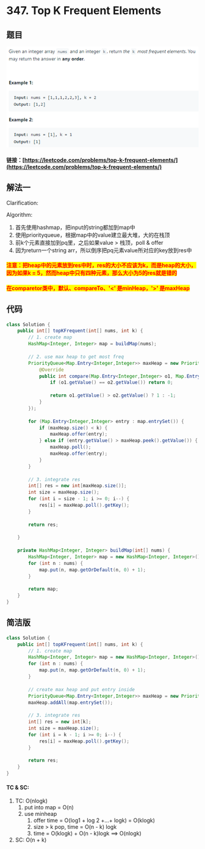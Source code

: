 # 347. Top K Frequent Elements

## 题目

![](<../../../.gitbook/assets/image (108).png>)

#### 链接：[https://leetcode.com/problems/top-k-frequent-elements/](https://leetcode.com/problems/top-k-frequent-elements/)

## 解法一

Clarification:&#x20;

Algorithm:&#x20;

1. 首先使用hashmap，把input的string都加到map中
2. 使用priorityqueue，根据map中的value建立最大堆，大的在栈顶
3. 前k个元素直接加到pq里，之后如果value > 栈顶，poll & offer
4. 因为return一个string arr，所以倒序把pq元素value所对应的key放到res中

#### <mark style="color:red;">注意：把heap中的元素放到res中时，res的大小不应该为k，而是heap的大小，因为如果k = 5，然而heap中只有四种元素，那么大小为5的res就是错的</mark>

#### <mark style="color:red;">在comparetor类中，默认、compareTo、'<' 是minHeap，'>' 是maxHeap</mark>

## 代码

```java
class Solution {
    public int[] topKFrequent(int[] nums, int k) {
        // 1. create map
        HashMap<Integer, Integer> map = buildMap(nums);
        
        // 2. use max heap to get most freq
        PriorityQueue<Map.Entry<Integer,Integer>> maxHeap = new PriorityQueue<>(k, new Comparator<Map.Entry<Integer,Integer>>(){
            @Override
            public int compare(Map.Entry<Integer,Integer> o1, Map.Entry<Integer,Integer> o2) {
                if (o1.getValue() == o2.getValue()) return 0;
                
                return o1.getValue() > o2.getValue() ? 1 : -1;
            }
        });
        
        for (Map.Entry<Integer,Integer> entry : map.entrySet()) {
            if (maxHeap.size() < k) {
                maxHeap.offer(entry);
            } else if (entry.getValue() > maxHeap.peek().getValue()) {
                maxHeap.poll();
                maxHeap.offer(entry);
            }
        }
        
        // 3. integrate res
        int[] res = new int[maxHeap.size()];
        int size = maxHeap.size();
        for (int i = size - 1; i >= 0; i--) {
            res[i] = maxHeap.poll().getKey();
        }
        
        return res;
        
    }
    
    private HashMap<Integer, Integer> buildMap(int[] nums) {
        HashMap<Integer, Integer> map = new HashMap<Integer, Integer>();
        for (int n : nums) {
            map.put(n, map.getOrDefault(n, 0) + 1);
        }
        
        return map;
    }
}
```

## 简洁版

```java
class Solution {
    public int[] topKFrequent(int[] nums, int k) {
        // 1. create map
        HashMap<Integer, Integer> map = new HashMap<Integer, Integer>();
        for (int n : nums) {
            map.put(n, map.getOrDefault(n, 0) + 1);
        }
        
        // create max heap and put entry inside
        PriorityQueue<Map.Entry<Integer,Integer>> maxHeap = new PriorityQueue<>((a, b) -> (b.getValue() - a.getValue()));
        maxHeap.addAll(map.entrySet());
        
        // 3. integrate res
        int[] res = new int[k];
        int size = maxHeap.size();
        for (int i = k - 1; i >= 0; i--) {
            res[i] = maxHeap.poll().getKey();
        }
        
        return res;
    }
}
```

#### TC & SC:&#x20;

1. TC: O(nlogk)
   1. put into map = O(n)
   2. use minheap
      1. offer time = O(log1 + log 2 +...+ logk) = O(klogk)
      2. size > k pop, time = O(n - k) logk
      3. time = O(klogk) + O(n - k)logk ==> O(nlogk)
2. SC: O(n + k)
